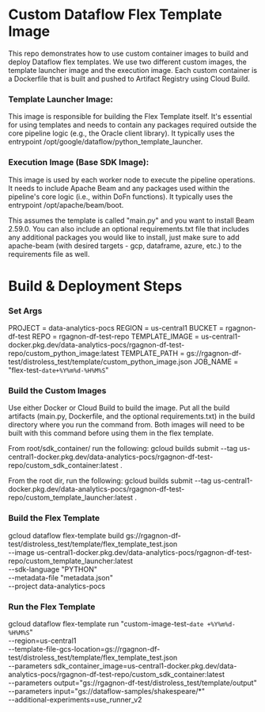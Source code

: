# Custom Dataflow Flex Template Image
This repo demonstrates how to use custom container images to build and deploy Dataflow flex templates. We use two different custom images, the template launcher image and the execution image. Each custom container is a Dockerfile that is built and pushed to Artifact Registry using Cloud Build.

### Template Launcher Image: 
This image is responsible for building the Flex Template itself. It's essential for using templates and needs to contain any packages required outside the core pipeline logic (e.g., the Oracle client library). It typically uses the entrypoint /opt/google/dataflow/python_template_launcher.

### Execution Image (Base SDK Image):
This image is used by each worker node to execute the pipeline operations. It needs to include Apache Beam and any packages used within the pipeline's core logic (i.e., within DoFn functions). It typically uses the entrypoint /opt/apache/beam/boot.

This assumes the template is called "main.py" and you want to install Beam 2.59.0. You can also include an optional requirements.txt file that includes any additional packages you would like to install, just make sure to add apache-beam (with desired targets - gcp, dataframe, azure, etc.) to the requirements file as well.

# Build & Deployment Steps
### Set Args
PROJECT = data-analytics-pocs
REGION = us-central1
BUCKET = rgagnon-df-test
REPO = rgagnon-df-test-repo
TEMPLATE_IMAGE = us-central1-docker.pkg.dev/data-analytics-pocs/rgagnon-df-test-repo/custom_python_image:latest
TEMPLATE_PATH = gs://rgagnon-df-test/distroless_test/template/custom_python_image.json
JOB_NAME = "flex-test-`date+%Y%m%d-%H%M%S`"

### Build the Custom Images
Use either Docker or Cloud Build to build the image. Put all the build artifacts (main.py, Dockerfile, and the optional requirements.txt) in the build directory where you run the command from. Both images will need to be built with this command before using them in the flex template.

From root/sdk_container/ run the following:
gcloud builds submit --tag us-central1-docker.pkg.dev/data-analytics-pocs/rgagnon-df-test-repo/custom_sdk_container:latest .

From the root dir, run the following:
gcloud builds submit --tag us-central1-docker.pkg.dev/data-analytics-pocs/rgagnon-df-test-repo/custom_template_launcher:latest .


### Build the Flex Template
gcloud dataflow flex-template build gs://rgagnon-df-test/distroless_test/template/flex_template_test.json \
   --image us-central1-docker.pkg.dev/data-analytics-pocs/rgagnon-df-test-repo/custom_template_launcher:latest \
   --sdk-language "PYTHON" \
   --metadata-file "metadata.json" \
   --project data-analytics-pocs

### Run the Flex Template
gcloud dataflow flex-template run "custom-image-test-`date +%Y%m%d-%H%M%S`" \
   --region=us-central1 \
   --template-file-gcs-location=gs://rgagnon-df-test/distroless_test/template/flex_template_test.json \
   --parameters sdk_container_image=us-central1-docker.pkg.dev/data-analytics-pocs/rgagnon-df-test-repo/custom_sdk_container:latest \
   --parameters output="gs://rgagnon-df-test/distroless_test/template/output" \
   --parameters input="gs://dataflow-samples/shakespeare/*" \
   --additional-experiments=use_runner_v2
